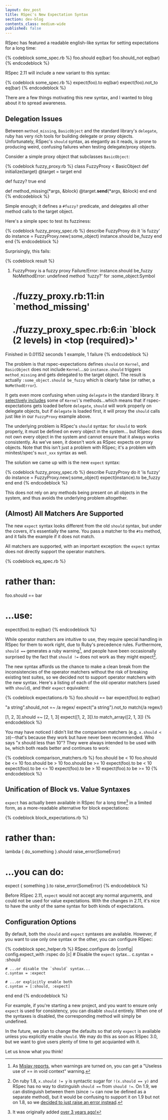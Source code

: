 ```yaml
---
layout: dev_post
title: RSpec's New Expectation Syntax
section: dev-blog
contents_class: medium-wide
published: false
---
```


RSpec has featured a readable english-like syntax for setting
expectations for a long time:

{% codeblock some_spec.rb %}
foo.should eq(bar)
foo.should_not eq(bar)
{% endcodeblock %}

RSpec 2.11 will include a new variant to this syntax:

{% codeblock some_spec.rb %}
expect(foo).to eq(bar)
expect(foo).not_to eq(bar)
{% endcodeblock %}

There are a few things motivating this new syntax, and I wanted
to blog about it to spread awareness.

## Delegation Issues

Between `method_missing`, `BasicObject` and the standard library's
`delegate`, ruby has very rich tools for building delegate or proxy
objects. Unfortunately, RSpec's `should` syntax, as elegantly as it
reads, is prone to producing weird, confusing failures when testing
delegate/proxy objects.

Consider a simple proxy object that subclasses `BasicObject`:

{% codeblock fuzzy_proxy.rb %}
class FuzzyProxy < BasicObject
  def initialize(target)
    @target = target
  end

  def fuzzy?
    true
  end

  def method_missing(*args, &block)
    @target.__send__(*args, &block)
  end
end
{% endcodeblock %}

Simple enough; it defines a `#fuzzy?` predicate, and delegates all
other method calls to the target object.

Here's a simple spec to test its fuzziness:

{% codeblock fuzzy_proxy_spec.rb %}
describe FuzzyProxy do
  it 'is fuzzy' do
    instance = FuzzyProxy.new(:some_object)
    instance.should be_fuzzy
  end
end
{% endcodeblock %}

Surprisingly, this fails:

{% codeblock result %}
  1) FuzzyProxy is a fuzzy proxy
     Failure/Error: instance.should be_fuzzy
     NoMethodError:
       undefined method `fuzzy?' for :some_object:Symbol
     # ./fuzzy_proxy.rb:11:in `method_missing'
     # ./fuzzy_proxy_spec.rb:6:in `block (2 levels) in <top (required)>'

Finished in 0.01152 seconds
1 example, 1 failure
{% endcodeblock %}

The problem is that rspec-expectations defines `should` on `Kernel`,
and `BasicObject` does not include `Kernel`...so `instance.should`
triggers `method_missing` and gets delegated to the target object.
The result is actually `:some_object.should be_fuzzy` which is
clearly false (or rather, a `NoMethodError`).

It gets even more confusing when using `delegate` in the standard
library. It [selectively
includes](https://github.com/ruby/ruby/blob/v1_9_3_194/lib/delegate.rb#L43-50)
some of `Kernel`'s methods...which means that if rspec-expectations gets
loaded before `delegate`, `should` will work properly on delegate
objects, but if `delegate` is loaded first, it will proxy the `should`
calls just like in our `FuzzyProxy` example above.

The underlying problem is RSpec's `should` syntax: for `should` to
work properly, it must be defined on every object in the system...
but RSpec does not own every object in the system and cannot ensure
that it always works consistently. As we've seen, it doesn't work
as RSpec expects on proxy objects. Note that this isn't just a
problem with RSpec; it's a problem with minitest/spec's `must_xxx`
syntax as well.

The solution we came up with is the new `expect` syntax:

{% codeblock fuzzy_proxy_spec.rb %}
describe FuzzyProxy do
  it 'is fuzzy' do
    instance = FuzzyProxy.new(:some_object)
    expect(instance).to be_fuzzy
  end
end
{% endcodeblock %}

This does not rely on any methods being present on all objects
in the system, and thus avoids the underlying problem altogether.

## (Almost) All Matchers Are Supported

The new `expect` syntax looks different from the old
`should` syntax, but under the covers, it's essentially
the same. You pass a matcher to the `#to` method, and
it fails the example if it does not match.

All matchers are supported, with an important exception:
the `expect` syntax does not directly support the operator
matchers.

{% codeblock eq_spec.rb %}
# rather than:
foo.should == bar

# ...use:
expect(foo).to eq(bar)
{% endcodeblock %}

While operator matchers are intuitive to use, they require
special handling in RSpec for them to work right, due to Ruby's
precedence rules. Furthermore, `should ==` generates a ruby
warning[^foot_1], and people have been occasionally surprised by
the fact that `should !=` does not work as they might expect[^foot_2].

The new syntax affords us the chance to make a clean
break from the inconsistencies of the operator matchers
without the risk of breaking existing test suites, so
we decided not to support operator matchers with
the new syntax. Here's a listing of each of the old
operator matchers (used with `should`), and their `expect` equivalent:

{% codeblock expectations.rb %}
foo.should == bar
expect(foo).to eq(bar)

"a string".should_not =~ /a regex/
expect("a string").not_to match(/a regex/)

[1, 2, 3].should =~ [2, 1, 3]
expect([1, 2, 3]).to match_array([2, 1, 3])
{% endcodeblock %}

You may have noticed I didn't list the comparison matchers
(e.g. `x.should < 10`)--that's because they work but have
never been recommended. Who says "x should less than 10"?
They were always intended to be used with `be`, which
both reads better and continues to work:

{% codeblock comparison_matchers.rb %}
foo.should be < 10
foo.should be <= 10
foo.should be > 10
foo.should be >= 10
expect(foo).to be < 10
expect(foo).to be <= 10
expect(foo).to be > 10
expect(foo).to be >= 10
{% endcodeblock %}

## Unification of Block vs. Value Syntaxes

`expect` has actually been available in RSpec for a long
time[^foot_3] in a limited form, as a more-readable alternative
for block expectations:

{% codeblock block_expectations.rb %}
# rather than:
lambda { do_something }.should raise_error(SomeError)

# ...you can do:
expect { something }.to raise_error(SomeError)
{% endcodeblock %}

Before RSpec 2.11, `expect` would not accept any normal arguments,
and could not be used for value expectations. With the changes
in 2.11, it's nice to have the unity of the same syntax for both
kinds of expectations.

## Configuration Options

By default, both the `should` and `expect` syntaxes are
available. However, if you want to use only one syntax
or the other, you can configure RSpec:

{% codeblock spec_helper.rb %}
RSpec.configure do |config|
  config.expect_with :rspec do |c|
    # Disable the `expect` sytax...
    c.syntax = :should

    # ...or disable the `should` syntax...
    c.syntax = :expect

    # ...or explicitly enable both
    c.syntax = [:should, :expect]
  end
end
{% endcodeblock %}

For example, if you're starting a new project, and you want
to ensure only `expect` is used for consistency, you can disable
`should` entirely. When one of the syntaxes is disabled, the
corresponding method will simply be undefined.

In the future, we plan to change the defaults so that only
`expect` is available unless you explicitly enable `should`.
We may do this as soon as RSpec 3.0, but we want to give
users plenty of time to get acquianted with it.

Let us know what you think!

[^foot_1]: As [Mislav reports](http://mislav.uniqpath.com/2011/06/ruby-verbose-mode/),
  when warnings are turned on, you can get a "Useless use of == in void context" warning.
[^foot_2]: On ruby 1.8, `x.should != y` is syntactic sugar for 
  `!(x.should == y)` and RSpec has no way to distinguish
  `should ==` from `should !=`. On 1.9, we can distinguish between
   them (since `!=` can now be defined as a separate method),
  but it would be confusing to support it on 1.9 but not on 1.8,
  so we [decided to just raise an error
  instead](https://github.com/rspec/rspec-expectations/issues/33).
[^foot_3]: It was originally added [over 3 years
  ago!](https://github.com/dchelimsky/rspec/commit/7e4f872b4becbd41588da95c0e5d954a6e770293)
